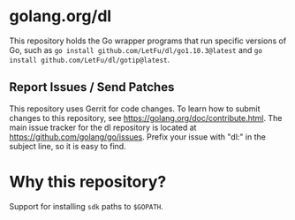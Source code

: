 # golang.org/dl

This repository holds the Go wrapper programs that run specific versions of Go, such
as `go install github.com/LetFu/dl/go1.10.3@latest` and `go install github.com/LetFu/dl/gotip@latest`.

## Report Issues / Send Patches

This repository uses Gerrit for code changes. To learn how to submit
changes to this repository, see https://golang.org/doc/contribute.html.
The main issue tracker for the dl repository is located at
https://github.com/golang/go/issues. Prefix your issue with "dl:" in the
subject line, so it is easy to find.

# Why this repository?

Support for installing `sdk` paths to `$GOPATH`.